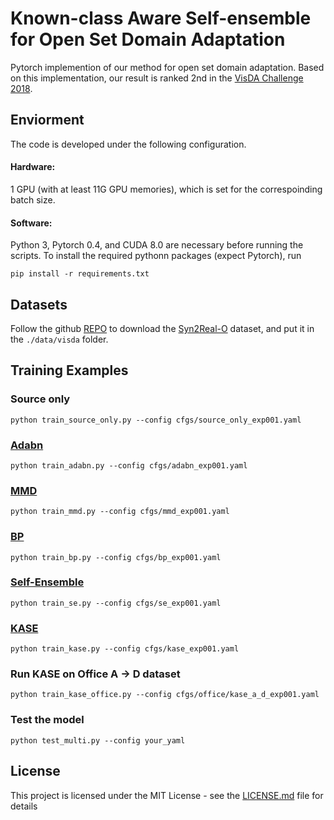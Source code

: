 # Known-class Aware Self-ensemble for Open Set Domain Adaptation

Pytorch implemention of our method for open set domain adaptation. Based on this implementation, our result is ranked 2nd in the [VisDA Challenge 2018](http://ai.bu.edu/visda-2018/).

## Enviorment
The code is developed under the following configuration.
#### Hardware:
1 GPU (with at least 11G GPU memories), which is set for the correspoinding batch size.

#### Software:
Python 3, Pytorch 0.4, and CUDA 8.0 are necessary before running the scripts. To install the required pythonn packages (expect Pytorch), run

```
pip install -r requirements.txt
```

## Datasets


Follow the github [REPO](https://github.com/VisionLearningGroup/visda-2018-public) to download the  [Syn2Real-O](http://ai.bu.edu/syn2real/index.html) dataset, and put it in the `./data/visda` folder.

## Training Examples

### Source only
```
python train_source_only.py --config cfgs/source_only_exp001.yaml
```

### [Adabn](https://arxiv.org/abs/1603.04779)
```
python train_adabn.py --config cfgs/adabn_exp001.yaml
```

### [MMD](https://arxiv.org/abs/1502.02791)
```
python train_mmd.py --config cfgs/mmd_exp001.yaml
```

### [BP](http://sites.skoltech.ru/compvision/projects/grl/)
```
python train_bp.py --config cfgs/bp_exp001.yaml
```

### [Self-Ensemble](https://arxiv.org/abs/1706.05208)
```
python train_se.py --config cfgs/se_exp001.yaml
```

### [KASE](https://arxiv.org/abs/1905.01068)
```
python train_kase.py --config cfgs/kase_exp001.yaml
```

### Run KASE on Office A -> D dataset
```
python train_kase_office.py --config cfgs/office/kase_a_d_exp001.yaml
```

### Test the model 
```
python test_multi.py --config your_yaml
```


## License

This project is licensed under the MIT License - see the [LICENSE.md](LICENSE.md) file for details
